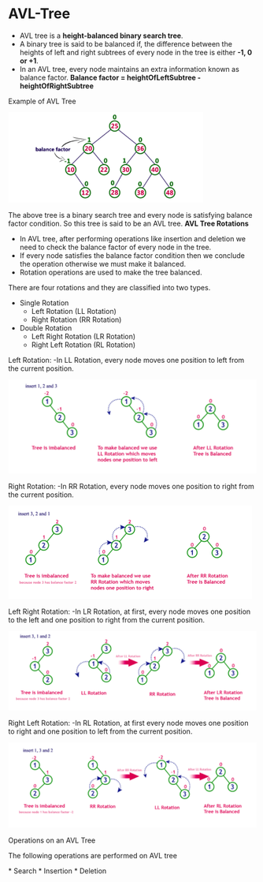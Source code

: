 # AVL-Tree

- AVL tree is a **height-balanced binary search tree**.
- A binary tree is said to be balanced if, the difference between the heights of left and right subtrees of every node in the tree is either **-1, 0 or +1**. 
- In an AVL tree, every node maintains an extra information known as balance factor. 
              **Balance factor = heightOfLeftSubtree - heightOfRightSubtree**
               
Example of AVL Tree

![AVL Tree](https://github.com/Rajeswari-0209/AVL-Tree/blob/main/AVL-Tree.png)

The above tree is a binary search tree and every node is satisfying balance factor condition. So this tree is said to be an AVL tree.
**AVL Tree Rotations**
- In AVL tree, after performing operations like insertion and deletion we need to check the balance factor of every node in the tree.
- If every node satisfies the balance factor condition then we conclude the operation otherwise we must make it balanced. 
- Rotation operations are used to make the tree balanced.
<p>There are four rotations and they are classified into two types.</p>

* Single Rotation
  * Left Rotation (LL Rotation)
  * Right Rotation (RR Rotation)
* Double Rotation
  * Left Right Rotation (LR Rotation)
  * Right Left Rotation (RL Rotation)
<p>
Left Rotation:
  -In LL Rotation, every node moves one position to left from the current position. 
  </p>
  
  ![AVL Tree](https://github.com/Rajeswari-0209/AVL-Tree/blob/main/LL-Rotation.png)
 
  <p>
Right Rotation:
 -In RR Rotation, every node moves one position to right from the current position.
</p>

 ![AVL Tree](https://github.com/Rajeswari-0209/AVL-Tree/blob/main/RR-Rotation.png)
 
 <p>
Left Right Rotation:
 -In LR Rotation, at first, every node moves one position to the left and one position to right from the current position.
</p>

![AVL Tree](https://github.com/Rajeswari-0209/AVL-Tree/blob/main/LR-Rotation.png)

 <p>
Right Left Rotation:
 -In RL Rotation, at first every node moves one position to right and one position to left from the current position. 
</p>

![AVL Tree](https://github.com/Rajeswari-0209/AVL-Tree/blob/main/RL-Rotation.png)

<p> Operations on an AVL Tree </p>

<p>The following operations are performed on AVL tree </p>
   * Search
   * Insertion
   * Deletion
              

